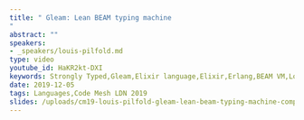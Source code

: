 ```yaml
---
title: " Gleam: Lean BEAM typing machine
"
abstract: ""
speakers:
- _speakers/louis-pilfold.md
type: video
youtube_id: HaKR2kt-DXI
keywords: Strongly Typed,Gleam,Elixir language,Elixir,Erlang,BEAM VM,Louis Pilfold,Code Mesh LDN
date: 2019-12-05
tags: Languages,Code Mesh LDN 2019
slides: /uploads/cm19-louis-pilfold-gleam-lean-beam-typing-machine-compressed.pdf
---
```

